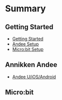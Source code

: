 # Summary

## Getting Started

* [Getting Started](GettingStarted/Introduction.md)
* [Andee Setup](GettingStarted/AndeeSetup.md)
* [Micro:bit Setup](GettingStarted/MicrobitSetup.md)

## Annikken Andee

* [Andee U/iOS/Android](AnnikkenAndee/README.md)



## Micro:bit


